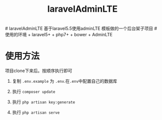 
<h1 align="center">laravelAdminLTE</h1>
<div align=center>
  <a href="https://github.com/myLeoScott/laravelAdminLTE"><img alt="" src="https://img.shields.io/badge/laravel-5.*-brightgreen.svg?style=flat-square" style="max-width:100%;"></a>
<a href="https://github.com/myLeoScott/laravelAdminLTE"><img alt="" src="https://img.shields.io/github/forks/myLeoScott/laravelAdminLTE.svg" style="max-width:100%;"></a>
<a href="https://github.com/myLeoScott/laravelAdminLTE"><img alt="" src="https://img.shields.io/github/stars/myLeoScott/laravelAdminLTE.svg" style="max-width:100%;"></a>
</div>
# laravelAdminLTE
基于laravel5.5使用adminLTE 模板做的一个后台架子项目
# 使用的环境
+ laravel5+
+ php7+
+ bower
+ AdminLTE

# 使用方法

项目clone下来后。按顺序执行即可

1. 复制 `.env.example` 为 `.env`.在`.env`中配置自己的数据库

2. 执行 `composer update`

3. 执行 `php artisan key:generate`

4. 执行 `php artisan serve`


